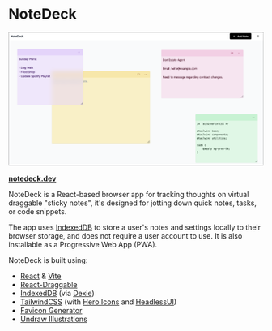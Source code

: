 # NoteDeck

![NoteDeck](./media/screenshot.png)

**[notedeck.dev](https://app.notedeck.dev)**

NoteDeck is a React-based browser app for tracking thoughts on virtual draggable "sticky notes", it's designed for jotting down quick notes, tasks, or code snippets.

The app uses [IndexedDB](https://developer.mozilla.org/en-US/docs/Web/API/IndexedDB_API) to store a user's notes and settings locally to their browser storage, and does not require a user account to use. It is also installable as a Progressive Web App (PWA).

NoteDeck is built using:

-   [React](https://react.dev) & [Vite](https://vitejs.dev)
-   [React-Draggable](https://www.npmjs.com/package/react-draggable)
-   [IndexedDB](https://developer.mozilla.org/en-US/docs/Web/API/IndexedDB_API) (via [Dexie](https://dexie.org/))
-   [TailwindCSS](https://tailwindcss.com/) (with [Hero Icons](https://heroicons.com/) and [HeadlessUI](https://headlessui.com/))
-   [Favicon Generator](https://favicon.io/)
-   [Undraw Illustrations](https://undraw.co/illustrations)
